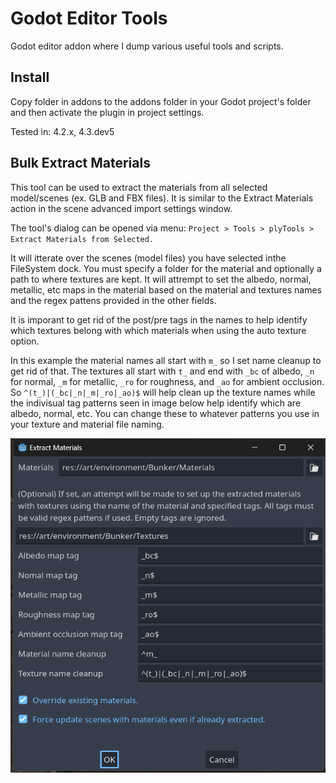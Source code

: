 # Godot Editor Tools

Godot editor addon where I dump various useful tools and scripts.

## Install

Copy folder in addons to the addons folder in your Godot project's folder and then activate the plugin in project settings.

Tested in: 4.2.x, 4.3.dev5

## Bulk Extract Materials

This tool can be used to extract the materials from all selected model/scenes (ex. GLB and FBX files). It is similar to the Extract Materials action in the scene advanced import settings window.

The tool's dialog can be opened via menu: `Project > Tools > plyTools > Extract Materials from Selected.`

It will itterate over the scenes (model files) you have selected inthe FileSystem dock.
You must specify a folder for the material and optionally a path to where textures are kept. It will attrempt to set the albedo, normal, metallic, etc maps in the material based on the material and textures names and the regex pattens provided in the other fields.

It is imporant to get rid of the post/pre tags in the names to help identify which textures belong with which materials when using the auto texture option.

In this example the material names all start with `m_` so I set name cleanup to get rid of that. The textures all start with `t_` and end with `_bc` of albedo, `_n` for normal, `_m` for metallic, `_ro` for roughness, and `_ao` for ambient occlusion. So `^(t_)|(_bc|_n|_m|_ro|_ao)$` will help clean up the texture names while the indivisual tag patterns seen in image below help identify which are albedo, normal, etc. You can change these to whatever patterns you use in your texture and material file naming.

![sample](/img/extract_mats.png)




